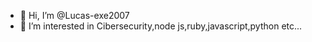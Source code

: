 - 👋 Hi, I’m @Lucas-exe2007
- 👀 I’m interested in Cibersecurity,node js,ruby,javascript,python etc...

<!---
Lucas-exe2007/Lucas-exe2007 is a ✨ special ✨ respositorio pq voy a ver como avanzo con mis proyectos XD 
